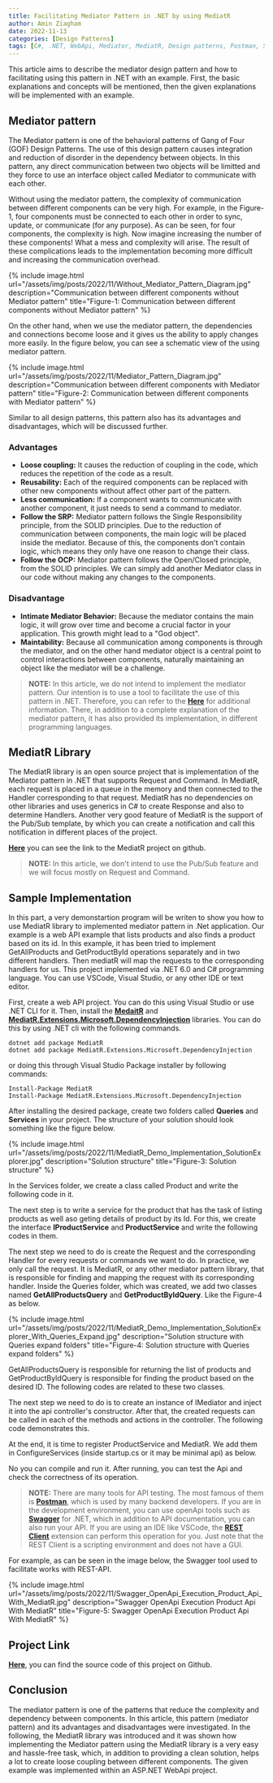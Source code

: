 ```yaml
---
title: Facilitating Mediator Pattern in .NET by using MediatR
author: Amin Ziagham
date: 2022-11-13
categories: [Design Patterns]
tags: [C#, .NET, WebApi, Mediator, MediatR, Design patterns, Postman, Swagger, REST Client]
---
```


This article aims to describe the mediator design pattern and how to facilitating using this pattern in .NET with an example. First, the basic explanations and concepts will be mentioned, then the given explanations will be implemented with an example.

## Mediator pattern
The Mediator pattern is one of the behavioral patterns of Gang of Four (GOF) Design Patterns. The use of this design pattern causes integration and reduction of disorder in the dependency between objects. In this pattern, any direct communication between two objects will be limitted and they force to use an interface object called Mediator to communicate with each other.

Without using the mediator pattern, the complexity of communication between different components can be very high. For example, in the Figure-1, four components must be connected to each other in order to sync, update, or communicate (for any purpose). As can be seen, for four components, the complexity is high. Now imagine increasing the number of these components! What a mess and complexity will arise. The result of these complications leads to the implementation becoming more difficult and increasing the communication overhead.

{% include image.html url="/assets/img/posts/2022/11/Without_Mediator_Pattern_Diagram.jpg" description="Communication between different components without Mediator pattern" title="Figure-1: Communication between different components without Mediator pattern" %}

On the other hand, when we use the mediator pattern, the dependencies and connections become loose and it gives us the ability to apply changes more easily. In the figure below, you can see a schematic view of the using mediator pattern. 

{% include image.html url="/assets/img/posts/2022/11/Mediator_Pattern_Diagram.jpg" description="Communication between different components with Mediator pattern" title="Figure-2: Communication between different components with Mediator pattern" %}

Similar to all design patterns, this pattern also has its advantages and disadvantages, which will be discussed further.

### Advantages
- **Loose coupling:** It causes the reduction of coupling in the code, which reduces the repetition of the code as a result.
- **Reusability:** Each of the required components can be replaced with other new components without affect other part of the pattern.
- **Less communication:** If a component wants to communicate with another component, it just needs to send a command to mediator.
- **Follow the SRP:** Mediator pattern follows the Single Responsibility principle, from the SOLID principles. Due to the reduction of communication between components, the main logic will be placed inside the mediator. Because of this, the components don't contain logic, which means they only have one reason to change their class.
- **Follow the OCP:** Mediator pattern follows the Open/Closed principle, from the SOLID principles. We can simply add another Mediator class in our code without making any changes to the components.

### Disadvantage
- **Intimate Mediator Behavior:** Because the mediator contains the main logic, it will grow over time and become a crucial factor in your application. This growth might lead to a "God object".
- **Maintability:** Because all communication among components is through the mediator, and on the other hand mediator object is a central point to control interactions between components, naturally maintaining an object like the mediator will be a challenge.

<blockquote class="yellow">
<b>NOTE:</b> In this article, we do not intend to implement the mediator pattern. Our intention is to use a tool to facilitate the use of this pattern in .NET. Therefore, you can refer to the <a target="_blank" href="https://refactoring.guru/design-patterns/mediator"><b>Here</b></a> for additional information. There, in addition to a complete explanation of the mediator pattern, it has also provided its implementation, in different programming languages.
</blockquote>

## MediatR Library
The MediatR library is an open source project that is implementation of the Mediator pattern in .NET that supports Request and Command. In MediatR, each request is placed in a queue in the memory and then connected to the Handler corresponding to that request. MediatR has no dependencies on other libraries and uses generics in C# to create Response and also to determine Handlers. Another very good feature of MediatR is the support of the Pub/Sub template, by which you can create a notification and call this notification in different places of the project.

<a target="_blank" href="https://github.com/jbogard/MediatR">**Here**</a> you can see the link to the MediatR project on github.

<blockquote class="yellow"><b>NOTE:</b> In this article, we don't intend to use the Pub/Sub feature and we will focus mostly on Request and Command.</blockquote>

## Sample Implementation
In this part, a very demonstartion program will be writen to show you how to use MediatR library to implemented mediator pattern in .Net application. Our example is a web API example that lists products and also finds a product based on its id. In this example, it has been tried to implement GetAllProducts and GetProductById operations separately and in two different handlers. Then mediatR will map the requests to the corresponding handlers for us. This project implemented via .NET 6.0 and C# programming language. You can use VSCode, Visual Studio, or any other IDE or text editor. 

First, create a web API project. You can do this using Visual Studio or use .NET CLI for it. Then, install the <a target="_blank" href="https://www.nuget.org/packages/MediatR">**MedaitR**</a> and <a target="_blank" href="https://www.nuget.org/packages/MediatR.Extensions.Microsoft.DependencyInjection">**MediatR.Extensions.Microsoft.DependencyInjection**</a> libraries. You can do this by using .NET cli with the following commands.

```console
dotnet add package MediatR
dotnet add package MediatR.Extensions.Microsoft.DependencyInjection
```

or doing this through Visual Studio Package installer by following commands:

```console
Install-Package MediatR
Install-Package MediatR.Extensions.Microsoft.DependencyInjection
```

After installing the desired package, create two folders called **Queries** and **Services** in your project. The structure of your solution should look something like the figure below.

{% include image.html url="/assets/img/posts/2022/11/MediatR_Demo_Implementation_SolutionExplorer.jpg" description="Solution structure" title="Figure-3: Solution structure" %}

In the Services folder, we create a class called Product and write the following code in it.
<script src="https://gist.github.com/ziagham/508a15b70383e2e9d5a98781886bc414.js"></script>

The next step is to write a service for the product that has the task of listing products as well aso geting details of product by its Id. For this, we create the interface **IProductService** and **ProductService** and write the following codes in them.

<script src="https://gist.github.com/ziagham/4755d460a56ad31b3a44216c905b4926.js"></script>

<script src="https://gist.github.com/ziagham/87455b81e5cecc39741061e4f36d599a.js"></script>

The next step we need to do is create the Request and the corresponding Handler for every requests or commands we want to do. In practice, we only call the request. It is MediatR, or any other mediator pattern library, that is responsible for finding and mapping the request with its corresponding handler. Inside the Queries folder, which was created, we add two classes named **GetAllProductsQuery** and **GetProductByIdQuery**. Like the Figure-4 as below.

{% include image.html url="/assets/img/posts/2022/11/MediatR_Demo_Implementation_SolutionExplorer_With_Queries_Expand.jpg" description="Solution structure with Queries expand folders" title="Figure-4: Solution structure with Queries expand folders" %}

GetAllProductsQuery is responsible for returning the list of products and GetProductByIdQuery is responsible for finding the product based on the desired ID. The following codes are related to these two classes.

<script src="https://gist.github.com/ziagham/010ba38505ccd8e6ffbbe3deeaeb1218.js"></script>

<script src="https://gist.github.com/ziagham/900afcc250c78b1ece648de14a34f634.js"></script>

The next step we need to do is to create an instance of IMediator and inject it into the api controller's constructor. After that, the created requests can be called in each of the methods and actions in the controller. The following code demonstrates this.

<script src="https://gist.github.com/ziagham/208f3313de319196f8d0c65b756033d9.js"></script>

At the end, it is time to register ProductService and MediatR. We add them in ConfigureServices (inside startup.cs or it may be minimal api) as below.

<script src="https://gist.github.com/ziagham/a590b27b3add7edee872a1bd4032c976.js"></script>

No you can compile and run it. After running, you can test the Api and check the correctness of its operation.

<blockquote class="yellow"><b>NOTE:</b> There are many tools for API testing. The most famous of them is <a target="_blank" href="https://www.postman.com"><b>Postman</b></a>, which is used by many backend developers. If you are in the development environment, you can use openApi tools such as <a target="_blank" href="https://www.nuget.org/packages/swashbuckle.aspnetcore/"><b>Swagger</b></a> for .NET, which in addition to API documentation, you can also run your API. If you are using an IDE like VSCode, the <a target="_blank" href="https://marketplace.visualstudio.com/items?itemName=humao.rest-client"><b>REST Client</b></a> extension can perform this operation for you. Just note that the REST Client is a scripting environment and does not have a GUI.</blockquote>

For example, as can be seen in the image below, the Swagger tool used to facilitate works with REST-API.

{% include image.html url="/assets/img/posts/2022/11/Swagger_OpenApi_Execution_Product_Api_With_MediatR.jpg" description="Swagger OpenApi Execution Product Api With MediatR" title="Figure-5: Swagger OpenApi Execution Product Api With MediatR" %}

## Project Link
<a target="_blank" href="https://github.com/ziagham/MediatR-Demo">**Here**</a>, you can find the source code of this project on Github.

## Conclusion
The mediator pattern is one of the patterns that reduce the complexity and dependency between components. In this article, this pattern (mediator pattern) and its advantages and disadvantages were investigated. In the following, the MediatR library was introduced and it was shown how implementing the Mediator pattern using the MediatR library is a very easy and hassle-free task, which, in addition to providing a clean solution, helps a lot to create loose coupling between different components. The given example was implemented within an ASP.NET WebApi project.